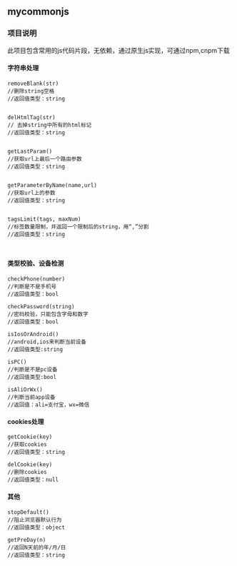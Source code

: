 ## mycommonjs

### 项目说明

此项目包含常用的js代码片段，无依赖，通过原生js实现，可通过npm,cnpm下载


#### 字符串处理
```
removeBlank(str) 
//删除string空格
//返回值类型：string


delHtmlTag(str) 
// 去掉string中所有的html标记
//返回值类型：string


getLastParam()  
//获取url上最后一个路由参数
//返回值类型：string


getParameterByName(name,url) 
//获取url上的参数
//返回值类型：string


tagsLimit(tags, maxNum)  
//标签数量限制，并返回一个限制后的string，用“,”分割
//返回值类型：string



```

#### 类型校验、设备检测
```
checkPhone(number)  
//判断是不是手机号
//返回值类型：bool

checkPassword(string) 
//密码校验，只能包含字母和数字
//返回值类型：bool

isIosOrAndroid()  
//android,ios来判断当前设备
//返回值类型:string

isPC()  
//判断是不是pc设备
//返回值类型:bool

isAliOrWx()   
//判断当前app设备
//返回值：ali=支付宝，wx=微信

```



#### cookies处理
```
getCookie(key) 
//获取cookies
//返回值类型：string

delCookie(key) 
//删除cookies
//返回值类型：null

```

#### 其他
```
stopDefault() 
//阻止浏览器默认行为
//返回值类型：object

getPreDay(n)
//返回N天前的年/月/日
//返回值类型：string

```
